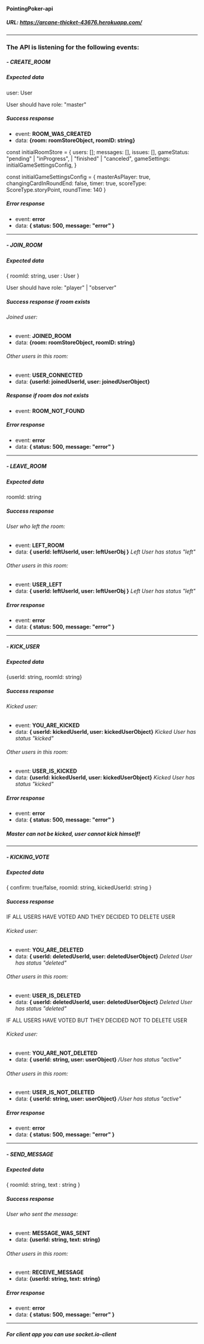 #### PointingPoker-api

##### URL: https://arcane-thicket-43676.herokuapp.com/

---

### The API is listening for the following events:

##### - CREATE_ROOM

##### Expected data

user: User

User should have role: "master"

##### Success response

- event: **ROOM_WAS_CREATED**
- data: **{room: roomStoreObject, roomID: string}**

const initialRoomStore = {
users: [];
messages: [],
issues: [],
gameStatus: "pending" | "inProgress", | "finished" | "canceled",
gameSettings: initialGameSettingsConfig,
}

const initialGameSettingsConfig = {
masterAsPlayer: true,
changingCardInRoundEnd: false,
timer: true,
scoreType: ScoreType.storyPoint,
roundTime: 140
}

##### Error response

- event: **error**
- data: **{ status: 500, message: "error" }**

---

##### - JOIN_ROOM

##### Expected data

{ roomId: string, user : User }

User should have role: "player" | "observer"

##### Success response if room exists

###### Joined user:

- event: **JOINED_ROOM**
- data: **{room: roomStoreObject, roomID: string}**

###### Other users in this room:

- event: **USER_CONNECTED**
- data: **{userId: joinedUserId, user: joinedUserObject}**

##### Response if room dos not exists

- event: **ROOM_NOT_FOUND**

##### Error response

- event: **error**
- data: **{ status: 500, message: "error" }**

---

##### - LEAVE_ROOM

##### Expected data

roomId: string

##### Success response

###### User who left the room:

- event: **LEFT_ROOM**
- data: **{ userId: leftUserId, user: leftUserObj }** _Left User has status "left"_

###### Other users in this room:

- event: **USER_LEFT**
- data: **{ userId: leftUserId, user: leftUserObj }** _Left User has status "left"_

##### Error response

- event: **error**
- data: **{ status: 500, message: "error" }**

---

##### - KICK_USER

##### Expected data

{userId: string, roomId: string}

##### Success response

###### Kicked user:

- event: **YOU_ARE_KICKED**
- data: **{ userId: kickedUserId, user: kickedUserObject}** _Kicked User has status "kicked"_

###### Other users in this room:

- event: **USER_IS_KICKED**
- data: **{userId: kickedUserId, user: kickedUserObject}** _Kicked User has status "kicked"_

##### Error response

- event: **error**
- data: **{ status: 500, message: "error" }**

##### Master can not be kicked, user cannot kick himself!

---

##### - KICKING_VOTE

##### Expected data

{ confirm: true/false, roomId: string, kickedUserId: string }

##### Success response

IF ALL USERS HAVE VOTED AND THEY DECIDED TO DELETE USER

###### Kicked user:

- event: **YOU_ARE_DELETED**
- data: **{ userId: deletedUserId, user: deletedUserObject}** _Deleted User has status "deleted"_

###### Other users in this room:

- event: **USER_IS_DELETED**
- data: **{ userId: deletedUserId, user: deletedUserObject}** _Deleted User has status "deleted"_

IF ALL USERS HAVE VOTED BUT THEY DECIDED NOT TO DELETE USER

###### Kicked user:

- event: **YOU_ARE_NOT_DELETED**
- data: **{ userId: string, user: userObject}** _/User has status "active"_

###### Other users in this room:

- event: **USER_IS_NOT_DELETED**
- data: **{ userId: string, user: userObject}** _/User has status "active"_

##### Error response

- event: **error**
- data: **{ status: 500, message: "error" }**

---

##### - SEND_MESSAGE

##### Expected data

{ roomId: string, text : string }

##### Success response

###### User who sent the message:

- event: **MESSAGE_WAS_SENT**
- data: **{userId: string, text: string}**

###### Other users in this room:

- event: **RECEIVE_MESSAGE**
- data: **{userId: string, text: string}**

##### Error response

- event: **error**
- data: **{ status: 500, message: "error" }**

---

##### For client app you can use socket.io-client
